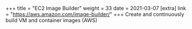 +++
title = "EC2 Image Builder"
weight = 33
date = 2021-03-07
[extra]
link = "https://aws.amazon.com/image-builder/"
+++
Create and continuously build VM and container images (AWS)

